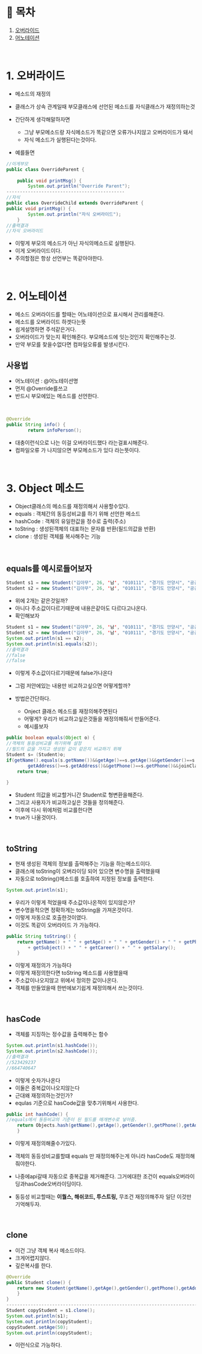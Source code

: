 # 🔖 목차
1. [오버라이드](#1-오버라이드)<br/>
2. [어노테이션](#2-어노테이션)<br/>




<br/>

# 1. 오버라이드
- 메소드의 재정의
- 클래스가 상속 관계일때 부모클래스에 선언된 메소드를 자식클래스가 재정의하는것
- 간단하게 생각해말하자면

   - 그냥 부모메소드랑 자식메소드가 똑같으면 오류가나지않고 오버라이드가 돼서
   - 자식 메소드가 실행된다는것이다.

- 예를들면

```java
//이게부모
public class OverrideParent {
	
	public void printMsg() {
		System.out.println("Override Parent");
--------------------------------------------
//자식
public class OverrideChild extends OverrideParent {
public void printMsg() {
		System.out.println("자식 오버라이드");
	}
//출력결과 
//자식 오버라이드
```

- 이렇게 부모의 메소드가 아닌 자식의메소드로 실행된다.
- 이게 오버라이드이다.
- 주의할점은 항상 선언부는 똑같아야한다.

<br/>

# 2. 어노테이션

- 메소드 오버라이드를 할때는 어노테이션으로 표시해서 관리를해준다.
- 메소드를 오버라이드 하겟다는뜻
- 쉽게설명하면 주석같은거다.
- 오버라이드가 맞는지 확인해준다. 부모메소드에 잇는것인지 확인해주는것.
- 만약 부모를 찾을수없다면 컴파일오류를 발생시킨다.

## 사용법

- 어노테이션 : @어노테이션명
- 먼저 @Override를쓰고
- 반드시 부모에있는 메소드를 선언한다.

<br/>

```java
@Override
public String info() {
		return infoPerson();
```
- 대충이런식으로 나는 이걸 오버라이드했다 라는걸표시해준다.
- 컴파일오류 가 나지않으면 부모메소드가 있다 라는뜻이다.

<br/>

# 3. Object 메소드

- Object클래스의 메소드를 재정의해서 사용할수있다.
- equals : 객체간의 동등성비교를 하기 위해 선언한 메소드
- hashCode : 객체의 유일한값을 정수로 출력(주소)
- toString : 생성된객체의 대표하는 문자를 반환(필드의값을 반환)
- clone : 생성된 객체를 복사해주는 기능

<br/>

## equals를 예시로들어보자

```java
Student s1 = new Student("김아무", 26, '남', "010111", "경기도 안양시", "공공데이터", "아무무를갈굼", '상');
Student s2 = new Student("김아무", 26, '남', "010111", "경기도 안양시", "공공데이터", "아무무를갈굼", '상');
```
- 위에 2개는 같은것일까?
- 아니다 주소값이다르기때문에 내용은같아도 다르다고나온다.
- 확인해보자

```java
Student s1 = new Student("김아무", 26, '남', "010111", "경기도 안양시", "공공데이터", "아무무를갈굼", '상');
Student s2 = new Student("김아무", 26, '남', "010111", "경기도 안양시", "공공데이터", "아무무를갈굼", '상');
System.out.println(s1 == s2);
System.out.println(s1.equals(s2));
//출력결과
//false
//false
```
- 이렇게 주소값이다르기때문에 false가나온다
- 그럼 저안에있는 내용만 비교하고싶으면 어떻게할까?
- 방법은간단하다.

	- Onject 클래스 메소드를 재정의해주면된다
	- 어떻게? 우리가 비교하고싶은것들을 재정의해줘서 만들어준다.
	- 예시를보자

```java
public boolean equals(Object o) {
//객체의 동등성비교를 하기위해 설정
//필드의 값을 가지고 생성된 값이 같은지 비교하기 위해
Student s= (Student)o;
if(getName().equals(s.getName())&&getAge()==s.getAge()&&getGender()==s.getGender()&&
		getAddress()==s.getAddress()&&getPhone()==s.getPhone()&&joinClass.equals(joinClass)) {
	return true;
			
}

```
- Student 의값을 비교할거니간 Student로 형변환을해준다.
- 그리고 사용자가 비교하고싶은 것들을 정의해준다.
- 이후에 다시 위에처럼 비교를한다면
- true가 나올것이다.

<br/>




## toString

- 현재 생성된 객체의 정보를 출력해주는 기능을 하는메소드이다.
- 클래스에 toString이 오버라이딩 되어 있으면 변수명을 출력했을때 
- 자동으로 toString()메소드를 호출하여 지정된 정보를 출력한다.

```java
System.out.println(s1);
```
- 우리가 이렇게 적었을때 주소값이나온적이 있지않은가?
- 변수명을적으면 정확하게는 toString을 가져온것이다.
- 이렇게 자동으로 호출한것이였다.
- 이것도 똑같이 오버라이드 가 가능하다.

```java
public String toString() {
	return getName() + " " + getAge() + " " + getGender() + " " + getPhone() + " " + getAddress() + " "
		+ getSubject() + " " + getCareer() + " " + getSalary();
	}
```
- 이렇게 재정의가 가능하다
- 이렇게 재정의한다면 toString 메소드를 사용했을때
- 주소값이나오지않고 위에서 정의한 값이나온다.
- 객체를 만들었을때 한번에보기쉽게 재정의해서 쓰는것이다.

<br/>

## hasCode
- 객체를 지징하는 정수값을 출력해주는 함수

```java
System.out.println(s1.hashCode());
System.out.println(s2.hashCode());
//출력결과
//523429237
//664740647
```

- 이렇게 숫자가나온다 
- 이둘은 중복값이나오지않는다
- 근대왜 재정의하는것인가?
- equlas 기준으로 hasCode값을 맞추기위해서 사용한다.

```java
public int hashCode() {
//equals에서 동등비교의 기준이 된 필드를 매개변수로 넣어줌.
	return Objects.hash(getName(),getAge(),getGender(),getPhone(),getAddress(),joinClass);
	}
```
- 이렇게 재정의해줄수가있다.

- 객체의 동등성비교를할떄 equals 만 재정의해주는게 아니라 hasCode도 재정의해줘야한다.
- 나중에api갈때 자동으로 중복값을 제거해준다. 그거에대한 조건이 equals오버라이딩과hasCode오버라이딩이다.
- 동등성 비교할때는 **이퀄스, 해쉬코드, 투스트링,** 무조건 재정의해주자 일단 이것만 기억해두자.

<br/>

## clone
- 이건 그냥 객체 복사 메소드이다.
- 크게어렵지않다.
- 깊은복사를 한다.

```java
@Override
public Student clone() {
	return new Student(getName(),getAge(),getGender(),getPhone(),getAddress(),joinClass,issue,level);
	}
}
-------------------------------------------------------------------------------------------------------------
Student copyStudent = s1.clone();
System.out.println(s1);
System.out.println(copyStudent);
copyStudent.setAge(50);
System.out.println(copyStudent);
```

- 이런식으로 가능하다.





